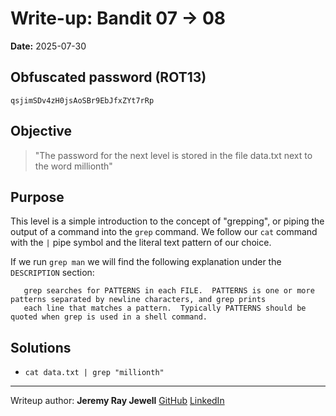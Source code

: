 # Write-up: Bandit 07 → 08  
**Date:** 2025-07-30  


## Obfuscated password (ROT13) 

`qsjimSDv4zH0jsAoSBr9EbJfxZYt7rRp`

## Objective

>"The password for the next level is stored in the file data.txt next to the word millionth"

## Purpose

This level is a simple introduction to the concept of "grepping", or piping the output of a command into the `grep` command. We follow our `cat` command with the `|` pipe symbol and the literal text pattern of our choice.

If we run `grep man` we will find the following explanation under the `DESCRIPTION` section:

<premarkdown>

       grep searches for PATTERNS in each FILE.  PATTERNS is one or more patterns separated by newline characters, and grep prints
       each line that matches a pattern.  Typically PATTERNS should be quoted when grep is used in a shell command.

</pre>

## Solutions

- `cat data.txt | grep "millionth"`

___

Writeup author: **Jeremy Ray Jewell**
[GitHub](https://github.com/jeremyrayjewell)
[LinkedIn](https://www.linkedin.com/in/jeremyrayjewell)

